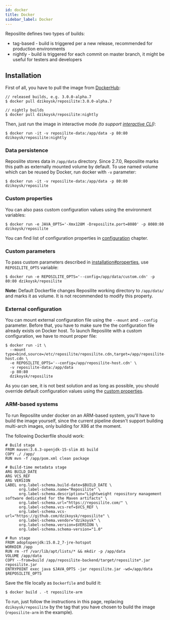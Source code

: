 ```yaml
---
id: docker
title: Docker
sidebar_label: Docker
---
```


Reposilite defines two types of builds:
* tag-based - build is triggered per a new release, recommended for production environments
* nightly - build is triggered for each commit on master branch, it might be useful for testers and developers

## Installation

First of all, you have to pull the image from [DockerHub](https://hub.docker.com/r/dzikoysk/reposilite):

```shell-session
// released builds, e.g. 3.0.0-alpha.7
$ docker pull dzikoysk/reposilite:3.0.0-alpha.7

// nightly builds
$ docker pull dzikoysk/reposilite:nightly
```

Then, 
just run the image in interactive mode 
*(to support [interactive CLI](install#interactive-cli))*:

```console
$ docker run -it -v reposilite-data:/app/data -p 80:80 dzikoysk/reposilite:nightly
```

### Data persistence
Reposilite stores data in `/app/data` directory. 
Since 2.7.0, 
Reposilite marks this path as externally mounted volume by default.
To use named volume which can be reused by Docker,
run docker with `-v` parameter:

```console
$ docker run -it -v reposilite-data:/app/data -p 80:80 dzikoysk/reposilite
```

### Custom properties

You can also pass custom configuration values using the environment variables:

```shell-session
$ docker run -e JAVA_OPTS='-Xmx128M -Dreposilite.port=8080' -p 8080:80 dzikoysk/reposilite
```

You can find list of configuration properties in [configuration](configuration) chapter.

### Custom parameters
To pass custom parameters described in [installation#properties](install#properties), use `REPOSILITE_OPTS` variable:

```shell-session
$ docker run -e REPOSILITE_OPTS='--config=/app/data/custom.cdn' -p 80:80 dzikoysk/reposilite
```

**Note:** Default Dockerfile changes Reposilite working directory to `/app/data/` and marks it as volume.
It is not recommended to modify this property.

### External configuration
You can mount external configuration file using the `--mount` and `--config` parameter.
Before that, you have to make sure the the configuration file already exists on Docker host. 
To launch Reposilite with a custom configuration, we have to mount proper file:

```console
$ docker run -it \
  --mount type=bind,source=/etc/reposilite/reposilite.cdn,target=/app/reposilite-host.cdn \
  -e REPOSILITE_OPTS='--config=/app/reposilite-host.cdn' \
  -v reposilite-data:/app/data
  -p 80:80
  dzikoysk/reposilite
```

As you can see, it is not best solution and as long as possible, 
you should override default configuration values using the [custom properties](#custom-properties).

### ARM-based systems
To run Reposilite under docker on an ARM-based system, you'll have to build the image yourself, since the current pipeline doesn't support building multi-arch images, only building for X86 at the moment.

The following Dockerfile should work:

```
# Build stage
FROM maven:3.6.3-openjdk-15-slim AS build
COPY ./ /app/
RUN mvn -f /app/pom.xml clean package

# Build-time metadata stage
ARG BUILD_DATE
ARG VCS_REF
ARG VERSION
LABEL org.label-schema.build-date=$BUILD_DATE \
      org.label-schema.name="Reposilite" \
      org.label-schema.description="Lightweight repository management software dedicated for the Maven artifacts" \
      org.label-schema.url="https://reposilite.com/" \
      org.label-schema.vcs-ref=$VCS_REF \
      org.label-schema.vcs-url="https://github.com/dzikoysk/reposilite" \
      org.label-schema.vendor="dzikoysk" \
      org.label-schema.version=$VERSION \
      org.label-schema.schema-version="1.0"

# Run stage
FROM adoptopenjdk:15.0.2_7-jre-hotspot
WORKDIR /app
RUN rm -rf /var/lib/apt/lists/* && mkdir -p /app/data
VOLUME /app/data
COPY --from=build /app/reposilite-backend/target/reposilite*.jar reposilite.jar
ENTRYPOINT exec java $JAVA_OPTS -jar reposilite.jar -wd=/app/data $REPOSILITE_OPTS
```

Save the file locally as `Dockerfile` and build it:

```console
$ docker build . -t reposilite-arm
```

To run, just follow the instructions in this page, replacing `dzikoysk/reposilite` by the tag that you have chosen to build the image (`reposilite-arm` in the example).
